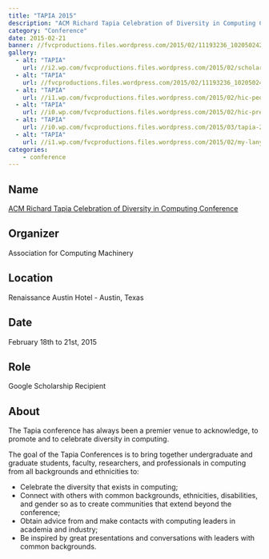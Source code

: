 ```yaml
---
title: "TAPIA 2015"
description: "ACM Richard Tapia Celebration of Diversity in Computing Conference"
category: "Conference"
date: 2015-02-21
banner: //fvcproductions.files.wordpress.com/2015/02/11193236_10205024245979886_9129577345082938607_n.jpg
gallery:
  - alt: "TAPIA"
    url: //i2.wp.com/fvcproductions.files.wordpress.com/2015/02/scholarship-reception.jpg
  - alt: "TAPIA"
    url: //fvcproductions.files.wordpress.com/2015/02/11193236_10205024245979886_9129577345082938607_n.jp
  - alt: "TAPIA"
    url: //i1.wp.com/fvcproductions.files.wordpress.com/2015/02/hic-people.jpg
  - alt: "TAPIA"
    url: //i0.wp.com/fvcproductions.files.wordpress.com/2015/02/hic-pres.jpg
  - alt: "TAPIA"
    url: //i0.wp.com/fvcproductions.files.wordpress.com/2015/03/tapia-2015-001.jpg
  - alt: "TAPIA"
    url: //i1.wp.com/fvcproductions.files.wordpress.com/2015/02/my-lanyard1.jpg
categories:
    - conference
---
```


## Name

<a title="TAPIA" href="//tapiaconference.org/" target="_blank" rel="noopener">ACM Richard Tapia Celebration of Diversity in Computing Conference</a>

## Organizer

Association for Computing Machinery

## Location

Renaissance Austin Hotel - Austin, Texas

## Date

February 18th to 21st, 2015

## Role

Google Scholarship Recipient

## About

The Tapia conference has always been a premier venue to acknowledge, to promote and to celebrate diversity in computing.

The goal of the Tapia Conferences is to bring together undergraduate and graduate students, faculty, researchers, and professionals in computing from all backgrounds and ethnicities to:

* Celebrate the diversity that exists in computing;
* Connect with others with common backgrounds, ethnicities, disabilities, and gender so as to create communities that extend beyond the conference;
* Obtain advice from and make contacts with computing leaders in academia and industry;
* Be inspired by great presentations and conversations with leaders with common backgrounds.

